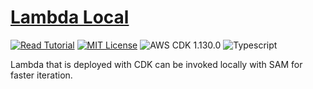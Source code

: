 # [Lambda Local](https://apoorv.blog/run-lambda-locally-cdk-sam/)

[![Read Tutorial](https://badgen.now.sh/badge/Read/Tutorial/purple)](https://apoorv.blog/run-lambda-locally-cdk-sam/)
[![MIT License](https://badgen.now.sh/badge/License/MIT/blue)](https://github.com/apoorvmote/cdk-examples/blob/master/License.md)
![AWS CDK 1.130.0](https://badgen.net/badge/aws-cdk/1.130.0/yellow)
![Typescript](https://badgen.net/badge/icon/typescript?icon=typescript&label)

Lambda that is deployed with CDK can be invoked locally with SAM for faster iteration.